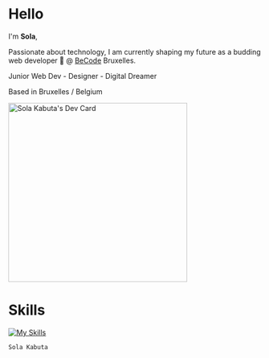 <h1>Hello</h1>


I'm <strong>Sola</strong>,

Passionate about technology, I am currently shaping my future as a budding web developer 🌱 @ <a href="https://becode.org/">BeCode</a> Bruxelles.

Junior Web Dev - Designer - Digital Dreamer

Based in Bruxelles / Belgium

<a href="https://app.daily.dev/sola"><img src="https://api.daily.dev/devcards/v2/5dRblN6otUT3H5SVNN7iN.png?type=default&r=gsq" width="356" alt="Sola Kabuta's Dev Card"/></a>



# Skills 

[![My Skills](https://skillicons.dev/icons?i=js,ts,html,css,react,next,tailwind,wordpress,sass,xd,ai,figma,vite,vscode,github)](https://skillicons.dev)





```console
Sola Kabuta
```


